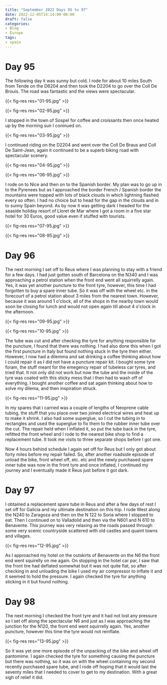 ```yaml
---
title: "September 2022 Days 95 to 97"
date: 2022-12-05T14:14:00-00:00
draft: false
categories:
- Blog
- Europe
tags:
- spain
---
```


# Day 95

The following day it was sunny but cold. I rode for about 10 miles South from Tende on the D6204 and then took the D2204 to go over the Coll De Brouis. The road was fantastic and the views were spectacular. 

{{< fig-res res="01-95.jpg" >}}

<!--more-->

{{< fig-res res="02-95.jpg" >}}

I stopped in the town of Sospel for coffee and croissants then once heated up by the morning sun I coninued on.

{{< fig-res res="03-95.jpg" >}}

I continued riding on the D2204 and went over the Coll De Braus and Coll De Saint-Jean, again it continued to be a superb biking road with spectacular scenery.

{{< fig-res res="04-95.jpg" >}}

{{< fig-res res="06-95.jpg" >}}

I rode on to Nice and then on to the Spanish border. My plan was to go up in to the Pyrenees but as I approached the border French / Spanish border the mountains were topped with lots of black clouds in which lightning flashed every so often. I had no choice but to head for the gap in the clouds and in to sunny Spain beyond. As by now it was getting dark I headed for the seaside holiday resort of Lloret de Mar where I got a room in a five star hotel for 30 Euros, good value even if stuffed with tourists.

{{< fig-res res="07-95.jpg" >}}

{{< fig-res res="08-95.jpg" >}}

# Day 96

The next morning I set off to Reus where I was planning to stay with a friend for a few days. I had just gotten south of Barcelona on the N340 and I was approaching a petrol station when the front end went all squirrelly again. Yes, it was yet another puncture to the front tyre, however, this time I had forgotten to buy a spare inner tube. So it was off with the wheel etc. in the forecourt of a petrol station about 3 miles from the nearest town. However, because it was around 1 o'clock, all of the shops in the nearby town would soon be closing for lunch and would not open again till about 4 o'clock in the afternoon.

{{< fig-res res="09-95.jpg" >}}

{{< fig-res res="10-95.jpg" >}}

The tube was cut and after checking the tyre for anything responsible for the puncture, I found that there was nothing. I had also done this when I got the first puncture in Italy but found nothing stuck in the tyre then either. However, I now had a dilemma and sat drinking a coffee thinking about how I could repair it as I did not have a puncture repair kit. I bought some tyre foram, the stuff meant for the emegency repair of tubeless car tyres, and tried that. It not only did not work but now the tube and the inside of the tyre was coated with this sticky mess that i then had to wash off of everything. I bought another coffee and sat again thinking about how to solve my dilema, and then inspiration struck.

{{< fig-res res="11-95.jpg" >}}

In my spares that i carried was a couple of lengths of Neoprene cable tubing, the stuff that you place over two joined electrical wires and heat up to make it shrink. I also had some superglue, so I cut the tubing in to rectangles and used the superglue to fix them to the rubber inner tube over the cut. The repair held when I inflated it, so put the tube back in the tyre, refitted the front wheel and I rode to the nearest bike shop to find a replacement tube. It took me visits to three separate shops before I got one. 

Now 4 hours behind schedule I again set off for Reus but I only got about forty miles before my repair failed. So, after another roadside episode of unload the bike, front wheel off, etc. etc and the newly purchased spare inner tube was now in the front tyre and once inflated, I continued my journey and I eventually made it Reus just before it got dark. 

# Day 97

I obtained a replacement spare tube in Reus and after a few days of rest I set off for Galicia and my ultimate destination on this trip. I rode West along the N240 to Zaragoza and then on the N 122 to Soria where I stopped to eat. Then I continued on to Valladolid and then via the N601 and N 610 to Benavente. This journey was very relaxing as the roads passed through some very scenic countryside scattered with old castles and quaint towns and villages. 

{{< fig-res res="12-95.jpg" >}}

As I approached my hotel on the outskirts of Benavente on the N6 the front end went squirelly on me again. On stopping in the hotel car par, I saw that the front tire had deflated somewhat but it was not quite flat, so after checking in and unloading the bike I used my air compressor to inflate it and it seemed to hold the pressure. I again checked the tyre for anything sticking in it but found nothing. 

# Day 98

The next morning I checked the front tyre and it had not lost any pressure so I set off along the spectacular N6 and just as I was approaching the junction for the N120, the front end went squirrelly again. Yes, another puncture, however this time the tyre would not reinflate.

{{< fig-res res="13-95.jpg" >}}

So it was yet one more episode of the unpacking of the bike and wheel off pantomime. I again checked the tyre for something causing the puncture but there was nothing, so it was on with the wheel containing my second recently purchased spare tube, and I rode off hoping that it would last the seventy miles that I needed to cover to get to my destination. With a great sigh of relief it did.